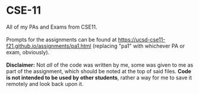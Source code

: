 # CSE-11
 All of my PAs and Exams from CSE11.
 <br><br>
 Prompts for the assignments can be found at https://ucsd-cse11-f21.github.io/assignments/pa1.html (replacing "pa1" with whichever PA or exam, obviously).
 <br><br>
 **Disclaimer:** Not *all* of the code was written by me, some was given to me as part of the assignment, which should be noted at the top of said files. **Code is not intended to be used by other students**, rather a way for me to save it remotely and look back upon it.
